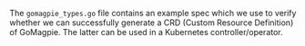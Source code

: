 The `gomagpie_types.go` file contains an example spec which we use to verify whether we can 
successfully generate a CRD (Custom Resource Definition) of GoMagpie. The latter can be 
used in a Kubernetes controller/operator.